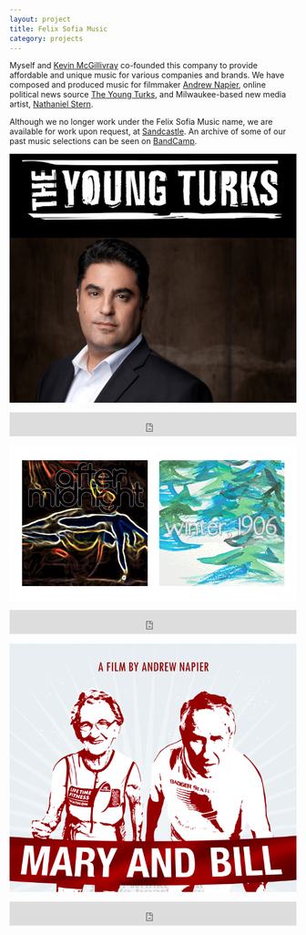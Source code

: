 ```yaml
---
layout: project
title: Felix Sofia Music
category: projects
---
```


Myself and [Kevin McGillivray](http://www.kevinmcgillivray.net "Kevin McGillivray") co-founded this company to provide affordable and unique music for various companies and brands. We have composed and produced music for filmmaker [Andrew Napier](http://www.imdb.com/name/nm3598310/ "Andrew Napier IMDB"), online political news source [The Young Turks](http://www.tytnetwork.com "The Young Turks"), and Milwaukee-based new media artist, [Nathaniel Stern](http://nathanielstern.com "Nathaniel Stern").

Although we no longer work under the Felix Sofia Music name, we are available for work upon request, at [Sandcastle](http://sandcastle.co "Sandcastle"). An archive of some of our past music selections can be seen on [BandCamp](http://felixsofia.bandcamp.com "BandCamp").

![Felix Sofia Music 02](/img/felixsofiamusic_image02.png)

<iframe style="border: 0; width: 100%; height: 42px;" src="http://bandcamp.com/EmbeddedPlayer/album=986246361/size=small/bgcol=ffffff/linkcol=4BB7D7/artwork=none/transparent=true/" seamless><a href="http://felixsofia.bandcamp.com/album/selections-from-the-young-turks">Selections from The Young Turks</a></iframe>

![Felix Sofia Music 03](/img/felixsofiamusic_image03.png)

<iframe style="border: 0; width: 100%; height: 42px;" src="http://bandcamp.com/EmbeddedPlayer/album=1791734586/size=small/bgcol=ffffff/linkcol=4BB7D7/artwork=none/transparent=true/" seamless><a href="http://felixsofia.bandcamp.com/album/winter-1906">Winter, 1906</a></iframe>

![Felix Sofia Music 01](/img/felixsofiamusic_image01.png)

<iframe style="border: 0; width: 100%; height: 42px;" src="http://bandcamp.com/EmbeddedPlayer/album=2784637052/size=small/bgcol=ffffff/linkcol=4BB7D7/artwork=none/transparent=true/" seamless><a href="http://felixsofia.bandcamp.com/album/music-from-mary-and-bill">Music from Mary and Bill</a></iframe>